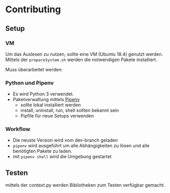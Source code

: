 # Contributing

## Setup

### VM

Um das Auslesen zu nutzen, sollte eine VM (Ubuntu 18.4) genutzt werden.
Mittels der `prepareSystem.sh` werden die notwendigen Pakete installiert.

Muss überarbeitet werden:

### Python und Pipenv

- Es wird Python 3 verwendet.
- Paketverwaltung mittels [Pipenv](http://pipenv.readthedocs.io/en/latest/)
    - sollte lokal installiert werden
    - install, uninstall, run, shell sollten bekannt sein
    - Pipfile für neue Setups verwenden

### Workflow

- Die neuste Version wird vom dev-branch geladen
- `pipenv` wird ausgeführt um alle Abhängigkeiten zu lösen und alle benötigten Pakete zu laden.
- mit `pipenv shell` wird die Umgebung gestartet

## Testen

mittels der context.py werden Bibliotheken zum Testen verfügbar gemacht.